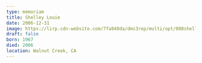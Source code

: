 ```yaml
---
type: memoriam
title: Shelley Louie
date: 2006-12-31
image: https://lirp.cdn-website.com/7fa840da/dms3rep/multi/opt/080shelley-louie-1920w.jpg
draft: false
born: 1967
died: 2006
location: Walnut Creek, CA
---
```

